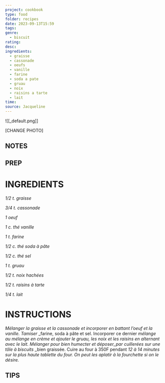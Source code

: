 ```yaml
---
project: cookbook
type: food
folder: recipes
date: 2023-09-13T15:59
tags: 
genre:
  - biscuit
rating: 
desc: 
ingredients:
  - graisse
  - cassonade
  - oeufs
  - vanille
  - farine
  - soda a pate
  - gruau
  - noix
  - raisins a tarte
  - lait
time: 
source: Jacqueline
---
```


![[_default.png]]

[CHANGE PHOTO]


## NOTES




## PREP


# INGREDIENTS

_1/2 t. graisse_

_3/4 t. cassonade_

_1 oeuf_

_1 c. thé vanille_

_1 t. farine_

_1/2 c. thé soda à pâte_

_1/2 c. thé sel_

_1 t. gruau_

_1/2 t. noix hachées_

_1/2 t. raisins à tarte_

_1/4 t. lait_




# INSTRUCTIONS

_Mélanger la graisse et la cassonade et incorporer_
_en battant l’oeuf et la vanille. Tamiser_
_farine, soda à pâte et sel. Incorporer ce dernier
_mélange au mélange en crème et ajouter_
_le gruau, les noix et les raisins en alternant_
_avec le lait. Mélanger pour bien humecter et_
_déposer_par cuillerées sur une tôle à biscuits_
_bien graissée. Cuire au four à 350F pendant
_12 à 14 minutes sur la plus haute tablette du_
_four. On peut les aplatir à la fourchette si on_
_le désire._



## TIPS



